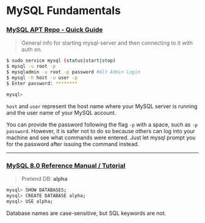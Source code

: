 # MySQL Fundamentals

### [MySQL APT Repo - Quick Guide](https://dev.mysql.com/doc/mysql-apt-repo-quick-guide/en/)

> General info for starting mysql-server and then connecting to it with auth on.

```Bash
$ sudo service mysql (status|start|stop)
$ mysql -u root -p
$ mysqladmin -u root -p password #Alt Admin Login
$ mysql -h host -u user -p
$ Enter password: ********

mysql>
```

`host` and `user` represent the host name where your MySQL server is running and the user name of your MySQL account.

You can provide the password following the flag `-p` with a space, such as `-p password`.
However, it is safer not to do so because others can log into your machine and see
what commands were entered. Just let mysql prompt you for the password after issuing
the command instead.

---
### [MySQL 8.0 Reference Manual / Tutorial](https://dev.mysql.com/doc/refman/8.0/en/tutorial.html)

> Pretend DB: **alpha**

```Bash
mysql> SHOW DATABASES;
mysql> CREATE DATABASE alpha;
mysql> USE alpha;
```

Database names are case-sensitive, but SQL keywords are not.
